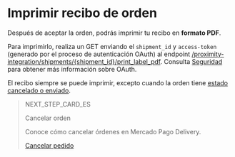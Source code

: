 # Imprimir recibo de orden

Después de aceptar la orden, podrás imprimir tu recibo en **formato PDF**.

Para imprimirlo, realiza un GET enviando el `shipment_id` y `access-token` (generado por el proceso de autenticación OAuth) al endpoint  [/proximity-integration/shipments/{shipment_id}/print_label_pdf](https://www.mercadopago[FAKER][URL][DOMAIN]/developers/es/reference/mp_delivery/_proximity-integration_shipments_shipment_id_print_label_pdf/get). Consulta [Seguridad](https://www.mercadopago[FAKER][URL][DOMAIN]/developers/es/guides/security/oauth/introduction) para obtener más información sobre OAuth.

El recibo siempre se puede imprimir, excepto cuando la orden tiene [estado cancelado o enviado](https://www.mercadopago[FAKER][URL][DOMAIN]/developers/es/guides/mp-delivery/get-order-data).

> NEXT_STEP_CARD_ES
>
> Cancelar orden
>
> Conoce cómo cancelar órdenes en Mercado Pago Delivery.
>
> [Cancelar pedido](https://www.mercadopago[FAKER][URL][DOMAIN]/developers/es/guides/mp-delivery/cancel-order)